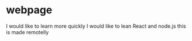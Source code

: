 # webpage
I would like to learn more quickly
I would like to lean React and node.js
this is made remotelly
